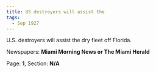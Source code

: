 ```yaml
---  
title: US destroyers will assist the  
tags:  
  - Sep 1927  
---  
```

  
U.S. destroyers will assist the dry fleet off Florida.  
  
Newspapers: **Miami Morning News or The Miami Herald**  
  
Page: **1**, Section: **N/A** 
